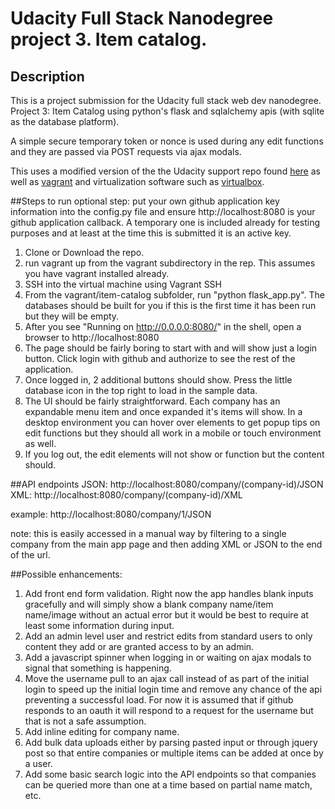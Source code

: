 # Udacity Full Stack Nanodegree project 3.  Item catalog.
## Description
This is a project submission for the Udacity full stack web dev nanodegree.  Project 3: Item Catalog using python's flask and sqlalchemy apis (with sqlite as the database platform).

A simple secure temporary token or nonce is used during any edit functions and they are passed via POST requests via ajax modals.

This uses a modified version of the the Udacity support repo found [here](http://github.com/udacity/fullstack-nanodegree-vm) as well as [vagrant](https://www.vagrantup.com/) and virtualization software such as [virtualbox](https://www.virtualbox.org/).


##Steps to run
optional step: put your own github application key information into the config.py file and ensure http://localhost:8080 is your github application callback.  A temporary one is included already for testing purposes and at least at the time this is submitted it is an active key.

1. Clone or Download the repo.
2. run vagrant up from the vagrant subdirectory in the rep.  This assumes you have vagrant installed already.
3. SSH into the virtual machine using Vagrant SSH
4. From the vagrant/item-catalog subfolder, run "python flask_app.py".  The databases should be built for you if this is the first time it has been run but they will be empty.
5. After you see "Running on http://0.0.0.0:8080/" in the shell, open a browser to http://localhost:8080
6. The page should be fairly boring to start with and will show just a login button.  Click login with github and authorize to see the rest of the application.
7. Once logged in, 2 additional buttons should show.  Press the little database icon in the top right to load in the sample data.
8. The UI should be fairly straightforward.  Each company has an expandable menu item and once expanded it's items will show.  In a desktop environment you can hover over elements to get popup tips on edit functions but they should all work in a mobile or touch environment as well.
9. If you log out, the edit elements will not show or function but the content should.

##API endpoints
JSON: http://localhost:8080/company/(company-id)/JSON
XML: http://localhost:8080/company/(company-id)/XML

example: http://localhost:8080/company/1/JSON

note: this is easily accessed in a manual way by filtering to a single company from the main app page and then adding XML or JSON to the end of the url.

##Possible enhancements:

1. Add front end form validation.  Right now the app handles blank inputs gracefully and will simply show a blank company name/item name/image without an actual error but it would be best to require at least some information during input.
2. Add an admin level user and restrict edits from standard users to only content they add or are granted access to by an admin.
3. Add a javascript spinner when logging in or waiting on ajax modals to signal that something is happening.
4. Move the username pull to an ajax call instead of as part of the initial login to speed up the initial login time and remove any chance of the api preventing a successful load.  For now it is assumed that if github responds to an oauth it will respond to a request for the username but that is not a safe assumption.
5. Add inline editing for company name.
6. Add bulk data uploads either by parsing pasted input or through jquery post so that entire companies or multiple items can be added at once by a user.
7. Add some basic search logic into the API endpoints so that companies can be queried more than one at a time based on partial name match, etc.